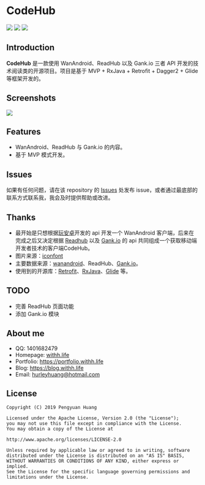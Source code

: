 # CodeHub

![](https://img.shields.io/badge/platform-Android-3ddc84?logo=Android&logoColor=white)
![](https://img.shields.io/badge/build-passing-42be1b?logoColor=white)
![](https://img.shields.io/badge/license-Apache2.0-434e52)

## Introduction
**CodeHub** 是一款使用 WanAndroid、ReadHub 以及 Gank.io 三者 API 开发的技术阅读类的开源项目。项目是基于 MVP + RxJava + Retrofit + Dagger2 + Glide 等框架开发的。

## Screenshots
![](https://i.loli.net/2021/02/21/NYBLHakQyJsvRCO.jpg)


## Features
* WanAndroid、ReadHub 与 Gank.io 的内容。
* 基于 MVP 模式开发。

## Issues
如果有任何问题，请在该 repository 的 [Issues](https://github.com/HurleyJames/CodeHub/issues) 处发布 issue，或者通过最底部的联系方式联系我，我会及时提供帮助或改进。

## Thanks
 - 最开始是只想根据[玩安卓](https://www.wanandroid.com/)开发的 api 开发一个 WanAndroid 客户端，后来在完成之后又决定根据 [Readhub](https://readhub.cn) 以及 [Gank.io](https://gank.io) 的 api 共同组成一个获取移动端开发者技术的客户端CodeHub。
 - 图片来源：[iconfont](https://www.iconfont.cn/plus)
 - 主要数据来源：[wanandroid](https://www.wanandroid.com/blog/show/2)、ReadHub、[Gank.io](https://gank.io/api)。
 - 使用到的开源库：[Retrofit](https://github.com/square/retrofit)、[RxJava](https://github.com/ReactiveX/RxJava)、[Glide](https://github.com/bumptech/glide) 等。

## TODO

* 完善 ReadHub 页面功能
* 添加 Gank.io 模块

## About me
 * QQ: 1401682479
 * Homepage: [withh.life](https://withh.life)
 * Portfolio: https://portfolio.withh.life
 * Blog: https://blog.withh.life
 * Email: hurleyhuang@hotmail.com

## License
```
Copyright (C) 2019 Pengyuan Huang

Licensed under the Apache License, Version 2.0 (the "License");
you may not use this file except in compliance with the License.
You may obtain a copy of the License at

http://www.apache.org/licenses/LICENSE-2.0

Unless required by applicable law or agreed to in writing, software
distributed under the License is distributed on an "AS IS" BASIS,
WITHOUT WARRANTIES OR CONDITIONS OF ANY KIND, either express or implied.
See the License for the specific language governing permissions and
limitations under the License.
```
